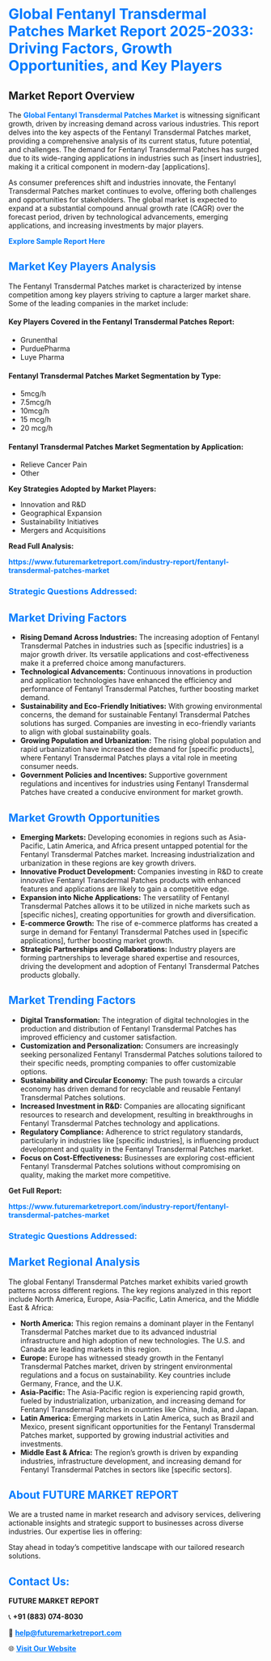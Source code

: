 <h1 style="color: #007BFF;">Global Fentanyl Transdermal Patches Market Report 2025-2033: Driving Factors, Growth Opportunities, and Key Players</h1>

<section id="overview">
<h2>Market Report Overview</h2>
<p>The <a href="https://www.futuremarketreport.com/industry-report/fentanyl-transdermal-patches-market" style="color: #007BFF; text-decoration: none;"><strong>Global Fentanyl Transdermal Patches Market</strong></a> is witnessing significant growth, driven by increasing demand across various industries. This report delves into the key aspects of the Fentanyl Transdermal Patches market, providing a comprehensive analysis of its current status, future potential, and challenges. The demand for Fentanyl Transdermal Patches has surged due to its wide-ranging applications in industries such as [insert industries], making it a critical component in modern-day [applications].</p>
<p>As consumer preferences shift and industries innovate, the Fentanyl Transdermal Patches market continues to evolve, offering both challenges and opportunities for stakeholders. The global market is expected to expand at a substantial compound annual growth rate (CAGR) over the forecast period, driven by technological advancements, emerging applications, and increasing investments by major players.</p>
</section>

<section id="overview">
<p><a href="https://www.futuremarketreport.com/request-sample/reportId=35907" style="color: #007BFF; text-decoration: none;"><strong>Explore Sample Report Here</strong></a></p>
</section>

<section id="key-players">
<h2 style="color: #007BFF;">Market Key Players Analysis</h2>
<p>The Fentanyl Transdermal Patches market is characterized by intense competition among key players striving to capture a larger market share. Some of the leading companies in the market include:</p>
<h4>Key Players Covered in the Fentanyl Transdermal Patches Report:</h4>
<ul><li>Grunenthal</li><li>PurduePharma</li><li>Luye Pharma</li></ul>
<h4>Fentanyl Transdermal Patches Market Segmentation by Type:</h4>
<ul><li>5mcg/h</li><li>7.5mcg/h</li><li>10mcg/h</li><li>15 mcg/h</li><li>20 mcg/h</li></ul>

<h4>Fentanyl Transdermal Patches Market Segmentation by Application:</h4>
<ul><li>Relieve Cancer Pain</li><li>Other</li></ul>
<p><strong>Key Strategies Adopted by Market Players:</strong></p>
<ul>
<li>Innovation and R&D</li>
<li>Geographical Expansion</li>
<li>Sustainability Initiatives</li>
<li>Mergers and Acquisitions</li>
</ul>
</section>

<section>
<p><strong>Read Full Analysis: </strong></p><a href="https://www.futuremarketreport.com/industry-report/fentanyl-transdermal-patches-market" style="color: #007BFF; text-decoration: none;"><strong>https://www.futuremarketreport.com/industry-report/fentanyl-transdermal-patches-market</strong></a>
<h3 style="color: #007BFF;">Strategic Questions Addressed:</h3>
</section>

<section id="driving-factors">
<h2 style="color: #007BFF;">Market Driving Factors</h2>
<ul>
<li><strong>Rising Demand Across Industries:</strong> The increasing adoption of Fentanyl Transdermal Patches in industries such as [specific industries] is a major growth driver. Its versatile applications and cost-effectiveness make it a preferred choice among manufacturers.</li>
<li><strong>Technological Advancements:</strong> Continuous innovations in production and application technologies have enhanced the efficiency and performance of Fentanyl Transdermal Patches, further boosting market demand.</li>
<li><strong>Sustainability and Eco-Friendly Initiatives:</strong> With growing environmental concerns, the demand for sustainable Fentanyl Transdermal Patches solutions has surged. Companies are investing in eco-friendly variants to align with global sustainability goals.</li>
<li><strong>Growing Population and Urbanization:</strong> The rising global population and rapid urbanization have increased the demand for [specific products], where Fentanyl Transdermal Patches plays a vital role in meeting consumer needs.</li>
<li><strong>Government Policies and Incentives:</strong> Supportive government regulations and incentives for industries using Fentanyl Transdermal Patches have created a conducive environment for market growth.</li>
</ul>
</section>

<section id="growth-opportunities">
<h2 style="color: #007BFF;">Market Growth Opportunities</h2>
<ul>
<li><strong>Emerging Markets:</strong> Developing economies in regions such as Asia-Pacific, Latin America, and Africa present untapped potential for the Fentanyl Transdermal Patches market. Increasing industrialization and urbanization in these regions are key growth drivers.</li>
<li><strong>Innovative Product Development:</strong> Companies investing in R&D to create innovative Fentanyl Transdermal Patches products with enhanced features and applications are likely to gain a competitive edge.</li>
<li><strong>Expansion into Niche Applications:</strong> The versatility of Fentanyl Transdermal Patches allows it to be utilized in niche markets such as [specific niches], creating opportunities for growth and diversification.</li>
<li><strong>E-commerce Growth:</strong> The rise of e-commerce platforms has created a surge in demand for Fentanyl Transdermal Patches used in [specific applications], further boosting market growth.</li>
<li><strong>Strategic Partnerships and Collaborations:</strong> Industry players are forming partnerships to leverage shared expertise and resources, driving the development and adoption of Fentanyl Transdermal Patches products globally.</li>
</ul>
</section>

<section id="trending-factors">
<h2 style="color: #007BFF;">Market Trending Factors</h2>
<ul>
<li><strong>Digital Transformation:</strong> The integration of digital technologies in the production and distribution of Fentanyl Transdermal Patches has improved efficiency and customer satisfaction.</li>
<li><strong>Customization and Personalization:</strong> Consumers are increasingly seeking personalized Fentanyl Transdermal Patches solutions tailored to their specific needs, prompting companies to offer customizable options.</li>
<li><strong>Sustainability and Circular Economy:</strong> The push towards a circular economy has driven demand for recyclable and reusable Fentanyl Transdermal Patches solutions.</li>
<li><strong>Increased Investment in R&D:</strong> Companies are allocating significant resources to research and development, resulting in breakthroughs in Fentanyl Transdermal Patches technology and applications.</li>
<li><strong>Regulatory Compliance:</strong> Adherence to strict regulatory standards, particularly in industries like [specific industries], is influencing product development and quality in the Fentanyl Transdermal Patches market.</li>
<li><strong>Focus on Cost-Effectiveness:</strong> Businesses are exploring cost-efficient Fentanyl Transdermal Patches solutions without compromising on quality, making the market more competitive.</li>
</ul>
</section>

<section>
<p><strong>Get Full Report: </strong></p><a href="https://www.futuremarketreport.com/industry-report/fentanyl-transdermal-patches-market" style="color: #007BFF; text-decoration: none;"><strong>https://www.futuremarketreport.com/industry-report/fentanyl-transdermal-patches-market</strong></a>
<h3 style="color: #007BFF;">Strategic Questions Addressed:</h3>
</section>


<section id="regional-analysis">
<h2 style="color: #007BFF;">Market Regional Analysis</h2>
<p>The global Fentanyl Transdermal Patches market exhibits varied growth patterns across different regions. The key regions analyzed in this report include North America, Europe, Asia-Pacific, Latin America, and the Middle East & Africa:</p>
<ul>
<li><strong>North America:</strong> This region remains a dominant player in the Fentanyl Transdermal Patches market due to its advanced industrial infrastructure and high adoption of new technologies. The U.S. and Canada are leading markets in this region.</li>
<li><strong>Europe:</strong> Europe has witnessed steady growth in the Fentanyl Transdermal Patches market, driven by stringent environmental regulations and a focus on sustainability. Key countries include Germany, France, and the U.K.</li>
<li><strong>Asia-Pacific:</strong> The Asia-Pacific region is experiencing rapid growth, fueled by industrialization, urbanization, and increasing demand for Fentanyl Transdermal Patches in countries like China, India, and Japan.</li>
<li><strong>Latin America:</strong> Emerging markets in Latin America, such as Brazil and Mexico, present significant opportunities for the Fentanyl Transdermal Patches market, supported by growing industrial activities and investments.</li>
<li><strong>Middle East & Africa:</strong> The region’s growth is driven by expanding industries, infrastructure development, and increasing demand for Fentanyl Transdermal Patches in sectors like [specific sectors].</li>
</ul>
</section>

<footer>
<h2 style="color: #007BFF;">About FUTURE MARKET REPORT</h2>
<p>We are a trusted name in market research and advisory services, delivering actionable insights and strategic support to businesses across diverse industries. Our expertise lies in offering:</p>

<p>Stay ahead in today’s competitive landscape with our tailored research solutions.</p>

<h2 style="color: #007BFF;">Contact Us:</h2>
<p><strong>FUTURE MARKET REPORT</strong></p>
<p>📞 <strong>+91 (883) 074-8030</strong></p>
<p>📧 <strong><a href="mailto:help@futuremarketreport.com" style="color: #007BFF;">help@futuremarketreport.com</a></strong></p>
<p>🌐 <strong><a href="https://www.futuremarketreport.com/" style="color: #007BFF;">Visit Our Website</a></strong></p>
</footer>